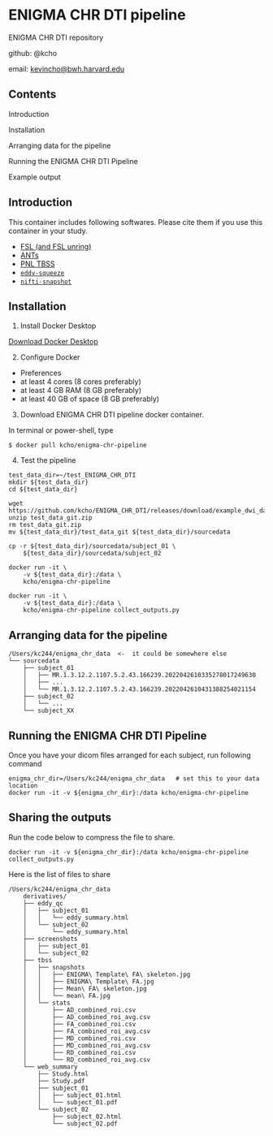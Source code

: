 # ENIGMA CHR DTI pipeline

ENIGMA CHR DTI repository

github: @kcho

email: kevincho@bwh.harvard.edu



## Contents

Introduction

Installation

Arranging data for the pipeline

Running the ENIGMA CHR DTI Pipeline

Example output





## Introduction

This container includes following softwares. Please cite them if you use this container in your study.

- [FSL (and FSL unring)](https://fsl.fmrib.ox.ac.uk/)
- [ANTs](https://github.com/ANTsX/ANTs)
- [PNL TBSS](https://github.com/pnlbwh/TBSS)
- [`eddy-squeeze`](https://github.com/pnlbwh/eddy-squeeze)
- [`nifti-snapshot`](https://github.com/pnlbwh/nifti-snapshot)



## Installation

1. Install Docker Desktop

[Download Docker Desktop](https://www.docker.com/products/docker-desktop/)


2. Configure Docker

- Preferences
- at least 4 cores (8 cores preferably)
- at least 4 GB RAM (8 GB preferably)
- at least 40 GB of space (8 GB preferably)


3. Download ENIGMA CHR DTI pipeline docker container.

In terminal or power-shell, type
```
$ docker pull kcho/enigma-chr-pipeline
```

4. Test the pipeline

```
test_data_dir=~/test_ENIGMA_CHR_DTI
mkdir ${test_data_dir}
cd ${test_data_dir}

wget https://github.com/kcho/ENIGMA_CHR_DTI/releases/download/example_dwi_data_light/test_data_git.zip
unzip test_data_git.zip
rm test_data_git.zip
mv ${test_data_dir}/test_data_git ${test_data_dir}/sourcedata

cp -r ${test_data_dir}/sourcedata/subject_01 \
    ${test_data_dir}/sourcedata/subject_02

docker run -it \
    -v ${test_data_dir}:/data \
    kcho/enigma-chr-pipeline

docker run -it \
    -v ${test_data_dir}:/data \
    kcho/enigma-chr-pipeline collect_outputs.py
```

## Arranging data for the pipeline

```
/Users/kc244/enigma_chr_data  <-  it could be somewhere else
└── sourcedata
    ├── subject_01
    │   ├── MR.1.3.12.2.1107.5.2.43.166239.2022042610335278017249630
    │   ├── ...
    │   └── MR.1.3.12.2.1107.5.2.43.166239.2022042610431388254021154
    ├── subject_02
    │   └── ...
    └── subject_XX

```



## Running the ENIGMA CHR DTI Pipeline

Once you have your dicom files arranged for each subject, run following command

```
enigma_chr_dir=/Users/kc244/enigma_chr_data   # set this to your data location
docker run -it -v ${enigma_chr_dir}:/data kcho/enigma-chr-pipeline
```


## Sharing the outputs

Run the code below to compress the file to share.

```
docker run -it -v ${enigma_chr_dir}:/data kcho/enigma-chr-pipeline collect_outputs.py
```
Here is the list of files to share

```
/Users/kc244/enigma_chr_data
    derivatives/
    ├── eddy_qc
    │   ├── subject_01
    │   │   └── eddy_summary.html
    │   └── subject_02
    │       └── eddy_summary.html
    ├── screenshots
    │   ├── subject_01
    │   └── subject_02
    ├── tbss
    │   ├── snapshots
    │   │   ├── ENIGMA\ Template\ FA\ skeleton.jpg
    │   │   ├── ENIGMA\ Template\ FA.jpg
    │   │   ├── Mean\ FA\ skeleton.jpg
    │   │   └── mean\ FA.jpg
    │   └── stats
    │       ├── AD_combined_roi.csv
    │       ├── AD_combined_roi_avg.csv
    │       ├── FA_combined_roi.csv
    │       ├── FA_combined_roi_avg.csv
    │       ├── MD_combined_roi.csv
    │       ├── MD_combined_roi_avg.csv
    │       ├── RD_combined_roi.csv
    │       └── RD_combined_roi_avg.csv
    └── web_summary
        ├── Study.html
        ├── Study.pdf
        ├── subject_01
        │   ├── subject_01.html
        │   └── subject_01.pdf
        └── subject_02
            ├── subject_02.html
            └── subject_02.pdf
```


